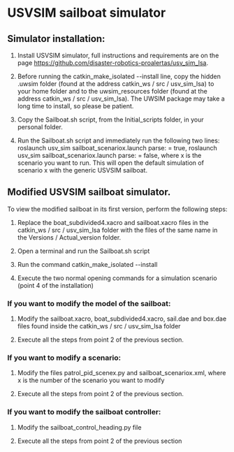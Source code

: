 # USVSIM sailboat simulator

## Simulator installation:

1. Install USVSIM simulator, full instructions and requirements are on the page https://github.com/disaster-robotics-proalertas/usv_sim_lsa.

2. Before running the catkin_make_isolated --install line, copy the hidden .uwsim folder (found at the address catkin_ws / src / usv_sim_lsa) to your home folder and to the uwsim_resources folder (found at the address catkin_ws / src / usv_sim_lsa). The UWSIM package may take a long time to install, so please be patient.

3. Copy the Sailboat.sh script, from the Initial_scripts folder, in your personal folder.

4. Run the Sailboat.sh script and immediately run the following two lines: roslaunch usv_sim sailboat_scenariox.launch parse: = true, roslaunch usv_sim sailboat_scenariox.launch parse: = false, where x is the scenario you want to run. This will open the default simulation of scenario x with the generic USVSIM sailboat.

## Modified USVSIM sailboat simulator.

To view the modified sailboat in its first version, perform the following steps:

1. Replace the boat_subdivided4.xacro and sailboat.xacro files in the catkin_ws / src / usv_sim_lsa folder with the files of the same name in the Versions / Actual_version folder.

2. Open a terminal and run the Sailboat.sh script

3. Run the command catkin_make_isolated --install

4. Execute the two normal opening commands for a simulation scenario (point 4 of the installation)

### If you want to modify the model of the sailboat:

1. Modify the sailboat.xacro, boat_subdivided4.xacro, sail.dae and box.dae files found inside the catkin_ws / src / usv_sim_lsa folder

2. Execute all the steps from point 2 of the previous section.

### If you want to modify a scenario:

1. Modify the files patrol_pid_scenex.py and sailboat_scenariox.xml, where x is the number of the scenario you want to modify

2. Execute all the steps from point 2 of the previous section.

### If you want to modify the sailboat controller:

1. Modify the sailboat_control_heading.py file

2. Execute all the steps from point 2 of the previous section

